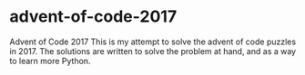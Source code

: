 # advent-of-code-2017
Advent of Code 2017  This is my attempt to solve the advent of code puzzles in 2017. The solutions are written to solve the problem at hand, and as a way to learn more Python.
